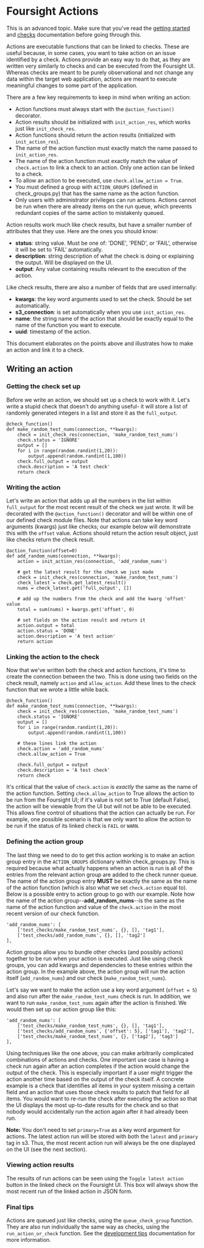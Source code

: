 # Foursight Actions #

This is an advanced topic. Make sure that you've read the [getting started](./getting_started.md) and [checks](./checks.md) documentation before going through this.

Actions are executable functions that can be linked to checks. These are useful because, in some cases, you want to take action on an issue identified by a check. Actions provide an easy way to do that, as they are written very similarly to checks and can be executed from the Foursight UI. Whereas checks are meant to be purely observational and not change any data within the target web application, actions are meant to execute meaningful changes to some part of the application.

There are a few key requirements to keep in mind when writing an action:
* Action functions must always start with the `@action_function()` decorator.
* Action results should be initialized with `init_action_res`, which works just like `init_check_res`.
* Action functions should return the action results (initialized with `init_action_res`).
* The name of the action function must exactly match the name passed to `init_action_res`.
* The name of the action function must exactly match the value of `check.action` to link a check to an action. Only one action can be linked to a check.
* To allow an action to be executed, use `check.allow_action = True`.
* You must defined a group with `ACTION_GROUPS` (defined in check_groups.py) that has the same name as the action function.
* Only users with administrator privileges can run actions. Actions cannot be run when there are already items on the run queue, which prevents redundant copies of the same action to mistakenly queued.

Action results work much like check results, but have a smaller number of attributes that they use. Here are the ones you should know:
* **status**: string value. Must be one of: 'DONE', 'PEND', or 'FAIL', otherwise it will be set to 'FAIL' automatically.
* **description**: string description of what the check is doing or explaining the output. Will be displayed on the UI.
* **output**: Any value containing results relevant to the execution of the action.

Like check results, there are also a number of fields that are used internally:
* **kwargs**: the key word arguments used to set the check. Should be set automatically.
* **s3_connection**: is set automatically when you use `init_action_res`.
* **name**: the string name of the action that should be exactly equal to the name of the function you want to execute.
* **uuid**: timestamp of the action.

This document elaborates on the points above and illustrates how to make an action and link it to a check.

## Writing an action

### Getting the check set up
Before we write an action, we should set up a check to work with it. Let's write a stupid check that doesn't do anything useful- it will store a list of randomly generated integers in a list and store it as the `full_output`.

```
@check_function()
def make_random_test_nums(connection, **kwargs):
    check = init_check_res(connection, 'make_random_test_nums')
    check.status = 'IGNORE'
    output = []
    for i in range(random.randint(1,20)):
        output.append(random.randint(1,100))
    check.full_output = output
    check.description = 'A test check'
    return check
```

### Writing the action
Let's write an action that adds up all the numbers in the list within `full_output` for the most recent result of the check we just wrote. It will be decorated with the `@action_function()` decorator and will be within one of our defined check module files. Note that actions can take key word arguments (kwargs) just like checks; our example below will demonstrate this with the `offset` value. Actions should return the action result object, just like checks return the check result.

```
@action_function(offset=0)
def add_random_nums(connection, **kwargs):
    action = init_action_res(connection, 'add_random_nums')

    # get the latest result for the check we just made
    check = init_check_res(connection, 'make_random_test_nums')
    check_latest = check.get_latest_result()
    nums = check_latest.get('full_output', [])

    # add up the numbers from the check and add the kwarg 'offset' value
    total = sum(nums) + kwargs.get('offset', 0)

    # set fields on the action result and return it
    action.output = total
    action.status = 'DONE'
    action.description = 'A test action'
    return action
```

### Linking the action to the check
Now that we've written both the check and action functions, it's time to create the connection between the two. This is done using two fields on the check result, namely `action` and `allow_action`. Add these lines to the check function that we wrote a little while back.

```
@check_function()
def make_random_test_nums(connection, **kwargs):
    check = init_check_res(connection, 'make_random_test_nums')
    check.status = 'IGNORE'
    output = []
    for i in range(random.randint(1,20)):
        output.append(random.randint(1,100))

    # these lines link the action
    check.action = 'add_random_nums'
    check.allow_action = True

    check.full_output = output
    check.description = 'A test check'
    return check
```

It's critical that the value of `check.action` is *exactly* the same as the name of the action function. Setting `check.allow_action` to True allows the action to be run from the Foursight UI; if it's value is not set to True (default False), the action will be viewable from the UI but will not be able to be executed. This allows fine control of situations that the action can actually be run. For example, one possible scenario is that we only want to allow the action to be run if the status of its linked check is `FAIL` or `WARN`.

### Defining the action group
The last thing we need to do to get this action working is to make an action group entry in the `ACTION_GROUPS` dictionary within check_groups.py. This is required because what actually happens when an action is run is all of the entries from the relevant action group are added to the check runner queue. The name of the action group entry **MUST** be exactly the same as the name of the action function (which is also what we set `check.action` equal to). Below is a possible entry to action group to go with our example. Note how the name of the action group--**add_random_nums**--is the same as the name of the action function and value of the `check.action` in the most recent version of our check function.

```
'add_random_nums': [
    ['test_checks/make_random_test_nums', {}, [], 'tag1'],
    ['test_checks/add_random_nums', {}, [], 'tag2']
],
```

Action groups allow you to bundle other checks (and possibly actions) together to be run when your action is executed. Just like using check groups, you can add kwargs and dependencies to these entries within the action group. In the example above, the action group will run the action itself (`add_random_nums`) and our check (`make_random_test_nums`).

Let's say we want to make the action use a key word argument (`offset = 5`) and also run after the `make_random_test_nums` check is run. In addition, we want to run `make_random_test_nums` again after the action is finished. We would then set up our action group like this:

```
'add_random_nums': [
    ['test_checks/make_random_test_nums', {}, [], 'tag1'],
    ['test_checks/add_random_nums', {'offset': 5}, ['tag1'], 'tag2'],
    ['test_checks/make_random_test_nums', {}, ['tag2'], 'tag3']
],
```

Using techniques like the one above, you can make arbitrarily complicated combinations of actions and checks. One important use case is having a check run again after an action completes if the action would change the output of the check. This is especially important if a user might trigger the action another time based on the output of the check itself. A concrete example is a check that identifies all items in your system missing a certain field and an action that uses those check results to patch that field for all items. You would want to re-run the check after executing the action so that the UI displays the most up-to-date results for the check and so that nobody would accidentally run the action again after it had already been run.

**Note:** You don't need to set `primary=True` as a key word argument for actions. The latest action run will be stored with both the `latest` and `primary` tag in s3. Thus, the most recent action run will always be the one displayed on the UI (see the next section).

### Viewing action results
The results of run actions can be seen using the `Toggle latest action` button in the linked check on the Foursight UI. This box will always show the most recent run of the linked action in JSON form.

### Final tips
Actions are queued just like checks, using the `queue_check_group` function. They are also run individually the same way as checks, using the `run_action_or_check` function. See the [development tips](./development_tips.md) documentation for more information.
